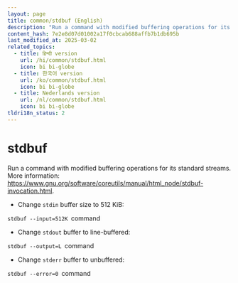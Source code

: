 ```yaml
---
layout: page
title: common/stdbuf (English)
description: "Run a command with modified buffering operations for its standard streams."
content_hash: 7e2e8d07d01002a17f0cbcab688affb7b1db695b
last_modified_at: 2025-03-02
related_topics:
  - title: हिन्दी version
    url: /hi/common/stdbuf.html
    icon: bi bi-globe
  - title: 한국어 version
    url: /ko/common/stdbuf.html
    icon: bi bi-globe
  - title: Nederlands version
    url: /nl/common/stdbuf.html
    icon: bi bi-globe
tldri18n_status: 2
---
```

# stdbuf

Run a command with modified buffering operations for its standard streams.
More information: <https://www.gnu.org/software/coreutils/manual/html_node/stdbuf-invocation.html>.

- Change `stdin` buffer size to 512 KiB:

`stdbuf --input=512K `<span class="tldr-var badge badge-pill bg-dark-lm bg-white-dm text-white-lm text-dark-dm font-weight-bold">command</span>

- Change `stdout` buffer to line-buffered:

`stdbuf --output=L `<span class="tldr-var badge badge-pill bg-dark-lm bg-white-dm text-white-lm text-dark-dm font-weight-bold">command</span>

- Change `stderr` buffer to unbuffered:

`stdbuf --error=0 `<span class="tldr-var badge badge-pill bg-dark-lm bg-white-dm text-white-lm text-dark-dm font-weight-bold">command</span>
